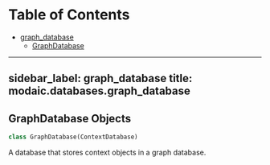 # Table of Contents

* [graph\_database](#modaic.databases.graph_database)
  * [GraphDatabase](#modaic.databases.graph_database.GraphDatabase)

---
sidebar_label: graph_database
title: modaic.databases.graph_database
---

## GraphDatabase Objects

```python
class GraphDatabase(ContextDatabase)
```

A database that stores context objects in a graph database.

